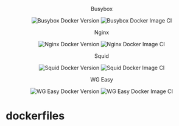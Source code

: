 <p align="center">
Busybox
<p align="center">
<img alt="Busybox Docker Version" src="https://img.shields.io/docker/v/nougui/busybox?label=Busybox Docker Version&sort=semver">
<img alt="Busybox Docker Image CI" src="https://github.com/nougui/dockerfiles/actions/workflows/busybox-docker-publish-dockerhub.yml/badge.svg">
</p>
</p>

<p align="center">
Nginx
<p align="center">
<img alt="Nginx Docker Version" src="https://img.shields.io/docker/v/nougui/nginx?label=Nginx Docker Version&sort=semver">
<img alt="Nginx Docker Image CI" src="https://github.com/nougui/dockerfiles/actions/workflows/nginx-docker-publish-dockerhub.yml/badge.svg">
</p>
</p>

<p align="center">
Squid
<p align="center">
<img alt="Squid Docker Version" src="https://img.shields.io/docker/v/nougui/squid?label=Squid Docker Version&sort=semver">
<img alt="Squid Docker Image CI" src="https://github.com/nougui/dockerfiles/actions/workflows/squid-docker-publish-dockerhub.yml/badge.svg">
</p>
</p>

<p align="center">
WG Easy
<p align="center">
<img alt="WG Easy Docker Version" src="https://img.shields.io/docker/v/nougui/wg-easy?label=WG Easy Docker Version&sort=semver">
<img alt="WG Easy Docker Image CI" src="https://github.com/nougui/dockerfiles/actions/workflows/wg-easy-docker-publish-dockerhub.yml/badge.svg">
</p>
</p>

# dockerfiles

